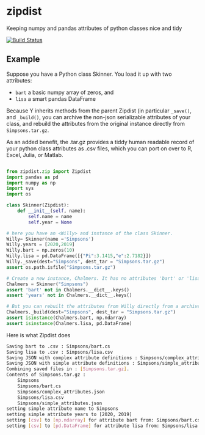 # zipdist

Keeping numpy and pandas attributes of python classes nice and tidy

[![Build Status](https://travis-ci.com/kmayerb/zipdist.svg?branch=master)](https://travis-ci.com/kmayerb/zipdist)


## Example

Suppose you have a Python class Skinner.
You load it up with two attributes:

* `bart` a basic numpy array of zeros, and 
* `lisa` a smart pandas DataFrame

Because Y inherits methods from the parent Zipdist (in particular 
`_save()`, and `_build()`, you can archive the non-json serializable attributes 
of your class, and rebuild the attributes from the original 
instance directly from `Simpsons.tar.gz`.

As an added benefit, the .tar.gz provides a tiddy human readable 
record of your python class attributes as .csv files, 
which you can port on over to R, Excel, Julia, or Matlab.



```python

from zipdist.zip import Zipdist
import pandas as pd
import numpy as np
import sys
import os

class Skinner(Zipdist):
	def __init__(self, name):
		self.name = name
		self.year = None

# here you have an <Willy> and instance of the class Skinner.
Willy= Skinner(name ='Simpsons')
Willy.years = [2020,2019]
Willy.bart = np.zeros(10)
Willy.lisa = pd.DataFrame([{"Pi":3.1415,"e":2.7182}])
Willy._save(dest="Simpsons", dest_tar = "Simpsons.tar.gz")
assert os.path.isfile("Simpsons.tar.gz")

# Create a new instance, Chalmers. It has no attributes 'bart' or 'lisa'
Chalmers = Skinner("Simpsons")
assert 'bart' not in Chalmers.__dict__.keys()
assert 'years' not in Chalmers.__dict__.keys()

# But you can rebuilt the attributes from Willy directly from a archived .tar.gz file
Chalmers._build(dest="Simpsons", dest_tar = "Simpsons.tar.gz")
assert isinstance(Chalmers.bart, np.ndarray)
assert isinstance(Chalmers.lisa, pd.DataFrame)

```

Here is what Zipdist does

```bash
Saving bart to .csv : Simpsons/bart.cs
Saving lisa to .csv : Simpsons/lisa.csv
Saving JSON with complex attribute definitions : Simpsons/complex_attributes.json
Saving JSON with simple attribute definitions : Simpsons/simple_attributes.json
Combining saved files in : [Simpsons.tar.gz].
Contents of Simpsons.tar.gz :
	Simpsons
	Simpsons/bart.cs
	Simpsons/complex_attributes.json
	Simpsons/lisa.csv
	Simpsons/simple_attributes.json
setting simple attribute name to Simpsons
setting simple attribute years to [2020, 2019]
setting [csv] to [np.ndarray] for attribute bart from: Simpsons/bart.cs
setting [csv] to [pd.DataFrame] for attribute lisa from: Simpsons/lisa.csv
```
